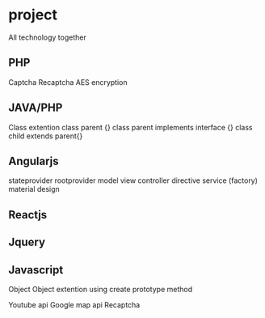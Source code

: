 # project
All technology together

PHP
----------------
Captcha
Recaptcha
AES encryption

JAVA/PHP
----------------
Class extention
class parent {}
class parent implements interface {}
class child extends parent{}

Angularjs
----------------
stateprovider
rootprovider
model
view
controller
directive
service (factory)
material design

Reactjs
----------------

Jquery
----------------

Javascript
----------------
Object
Object extention using create prototype method

Youtube api
Google map api
Recaptcha